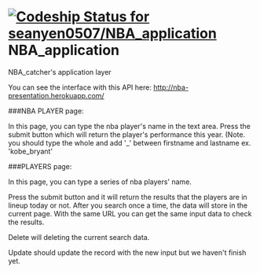 [ ![Codeship Status for seanyen0507/NBA_application](https://codeship.com/projects/cd325140-629f-0132-dd06-4e545b297600/status?branch=master)](https://codeship.com/projects/52106)
NBA_application
===============

NBA_catcher's application layer

You can see the interface with this API here:
http://nba-presentation.herokuapp.com/

###NBA PLAYER page:

In this page, you can type the nba player's name in the text area. Press the submit button which will return the player's performance this year. (Note. you should type the whole and add '_' between firstname and lastname ex. 'kobe_bryant'

###PLAYERS page:

In this page, you can type a series of nba players' name.

Press the submit button and it will return the results that the players are in lineup today or not. After you search once a time, the data will store in the current page. With the same URL you can get the same input data to check the results. 

Delete will deleting the current search data. 

Update should update the record with the new input but we haven't finish yet.
